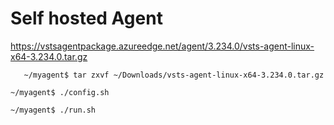 # Self hosted Agent

https://vstsagentpackage.azureedge.net/agent/3.234.0/vsts-agent-linux-x64-3.234.0.tar.gz

```~/$ mkdir myagent && cd myagent
   ~/myagent$ tar zxvf ~/Downloads/vsts-agent-linux-x64-3.234.0.tar.gz
```

```
~/myagent$ ./config.sh
```
```
~/myagent$ ./run.sh
```
